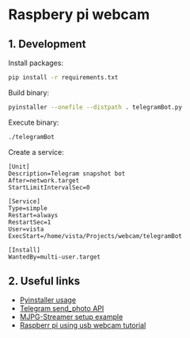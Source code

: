 # Raspbery pi webcam

## 1. Development

Install packages:

```sh
pip install -r requirements.txt
```

Build binary:

```sh
pyinstaller --onefile --distpath . telegramBot.py
```

Execute binary:

```sh
./telegramBot
```

Create a service:

```text
[Unit]
Description=Telegram snapshot bot
After=network.target
StartLimitIntervalSec=0

[Service]
Type=simple
Restart=always
RestartSec=1
User=vista
ExecStart=/home/vista/Projects/webcam/telegramBot

[Install]
WantedBy=multi-user.target
```

## 2. Useful links

- [Pyinstaller usage](https://pyinstaller.org/en/stable/usage.html)
- [Telegram send_photo API](https://docs.python-telegram-bot.org/en/stable/telegram.bot.html#telegram.Bot.sendPhoto)
- [MJPG-Streamer setup example](https://www.sigmdel.ca/michel/ha/rpi/streaming_en.html)
- [Raspberr pi using usb webcam tutorial](https://raspberrypi-guide.github.io/electronics/using-usb-webcams)
